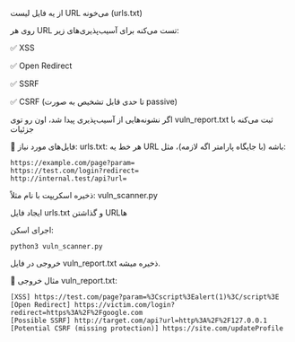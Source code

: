 از یه فایل لیست URL می‌خونه (urls.txt)

روی هر URL تست می‌کنه برای آسیب‌پذیری‌های زیر:

✅ XSS

✅ Open Redirect

✅ SSRF

✅ CSRF (تا حدی قابل تشخیص به صورت passive)

اگر نشونه‌هایی از آسیب‌پذیری پیدا شد، اون رو توی vuln_report.txt ثبت می‌کنه با جزئیات

📁 فایل‌های مورد نیاز:
urls.txt:
هر خط یه URL باشه (با جایگاه پارامتر اگه لازمه)، مثل:

```
https://example.com/page?param=
https://test.com/login?redirect=
http://internal.test/api?url=
```

ذخیره اسکریپت با نام مثلاً: vuln_scanner.py

ایجاد فایل urls.txt و گذاشتن URLها

اجرای اسکن:

```
python3 vuln_scanner.py
```
خروجی در فایل vuln_report.txt ذخیره میشه.

📝 مثال خروجی vuln_report.txt:
```
[XSS] https://test.com/page?param=%3Cscript%3Ealert(1)%3C/script%3E
[Open Redirect] https://victim.com/login?redirect=https%3A%2F%2Fgoogle.com
[Possible SSRF] http://target.com/api?url=http%3A%2F%2F127.0.0.1
[Potential CSRF (missing protection)] https://site.com/updateProfile
```
